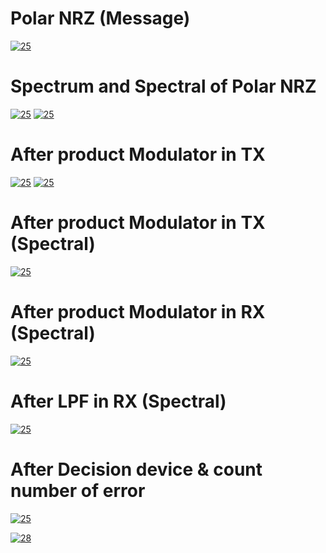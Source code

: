# Polar NRZ (Message)

<a href="https://imgbb.com/"><img src="https://i.ibb.co/FxdDbbw/19.jpg" alt="25" border="0"></a>

# Spectrum and Spectral of Polar NRZ

<a href="https://imgbb.com/"><img src="https://i.ibb.co/K9RfRQr/20.jpg" alt="25" border="0"></a>
<a href="https://imgbb.com/"><img src="https://i.ibb.co/FHDbHkT/21.jpg" alt="25" border="0"></a>

# After product Modulator in TX

<a href="https://imgbb.com/"><img src="https://i.ibb.co/rdrLhM0/22.jpg" alt="25" border="0"></a>
<a href="https://imgbb.com/"><img src="https://i.ibb.co/7jMQGZd/23.jpg" alt="25" border="0"></a>

# After product Modulator in TX (Spectral)

<a href="https://imgbb.com/"><img src="https://i.ibb.co/fX9jQ2B/24.jpg" alt="25" border="0"></a>

# After product Modulator in RX (Spectral)

<a href="https://imgbb.com/"><img src="https://i.ibb.co/2cS0BT6/25.jpg" alt="25" border="0"></a>

# After LPF in RX (Spectral)

<a href="https://imgbb.com/"><img src="https://i.ibb.co/Nsm11MG/26.jpg" alt="25" border="0"></a>

# After Decision device & count number of error

<a href="https://imgbb.com/"><img src="https://i.ibb.co/Sxg3CyH/27.jpg" alt="25" border="0"></a>

<a href="https://ibb.co/31ZPVsX"><img src="https://i.ibb.co/9n5dBvX/28.jpg" alt="28" border="0"></a>
